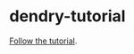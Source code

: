 # dendry-tutorial

[Follow the tutorial](https://smwhr.notion.site/How-to-Dendry-188e7e39a961497fb2d0a0deee0c21a0).
